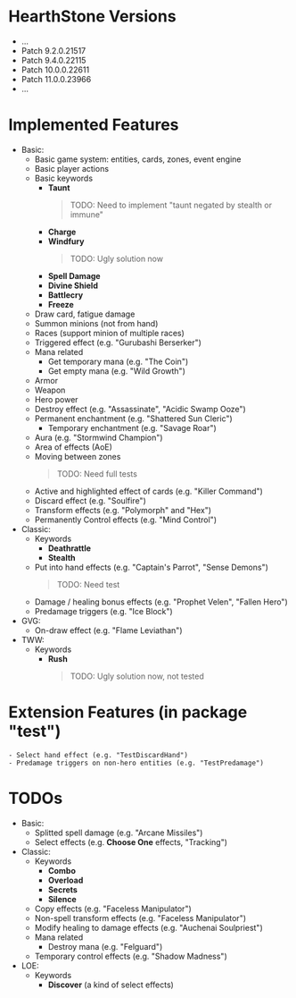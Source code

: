 # HearthStone Versions

- ...
- Patch 9.2.0.21517
- Patch 9.4.0.22115
- Patch 10.0.0.22611
- Patch 11.0.0.23966
- ...

# Implemented Features

- Basic:
    - Basic game system: entities, cards, zones, event engine
    - Basic player actions
    - Basic keywords
        - **Taunt**
            > TODO: Need to implement "taunt negated by stealth or immune"
        - **Charge**
        - **Windfury**
            > TODO: Ugly solution now
        - **Spell Damage**
        - **Divine Shield**
        - **Battlecry**
        - **Freeze**
    - Draw card, fatigue damage
    - Summon minions (not from hand)
    - Races (support minion of multiple races)
    - Triggered effect (e.g. "Gurubashi Berserker")
    - Mana related
        - Get temporary mana (e.g. "The Coin")
        - Get empty mana (e.g. "Wild Growth")
    - Armor
    - Weapon
    - Hero power
    - Destroy effect (e.g. "Assassinate", "Acidic Swamp Ooze")
    - Permanent enchantment (e.g. "Shattered Sun Cleric")
        - Temporary enchantment (e.g. "Savage Roar")
    - Aura (e.g. "Stormwind Champion")
    - Area of effects (AoE)
    - Moving between zones
        > TODO: Need full tests
    - Active and highlighted effect of cards (e.g. "Killer Command")
    - Discard effect (e.g. "Soulfire")
    - Transform effects (e.g. "Polymorph" and "Hex")
    - Permanently Control effects (e.g. "Mind Control")
- Classic:
    - Keywords
        - **Deathrattle**
        - **Stealth**
    - Put into hand effects (e.g. "Captain's Parrot", "Sense Demons")
        > TODO: Need test
    - Damage / healing bonus effects (e.g. "Prophet Velen", "Fallen Hero")
    - Predamage triggers (e.g. "Ice Block")
- GVG:
    - On-draw effect (e.g. "Flame Leviathan")
- TWW:
    - Keywords
        - **Rush**
            > TODO: Ugly solution now, not tested

# Extension Features (in package "test")
    - Select hand effect (e.g. "TestDiscardHand")
    - Predamage triggers on non-hero entities (e.g. "TestPredamage")

# TODOs

- Basic:
    - Splitted spell damage (e.g. "Arcane Missiles")
    - Select effects (e.g. **Choose One** effects, "Tracking")
- Classic:
    - Keywords
        - **Combo**
        - **Overload**
        - **Secrets**
        - **Silence**
    - Copy effects (e.g. "Faceless Manipulator")
    - Non-spell transform effects (e.g. "Faceless Manipulator")
    - Modify healing to damage effects (e.g. "Auchenai Soulpriest")
    - Mana related
        - Destroy mana (e.g. "Felguard")
    - Temporary control effects (e.g. "Shadow Madness")
- LOE:
    - Keywords
        - **Discover** (a kind of select effects)
